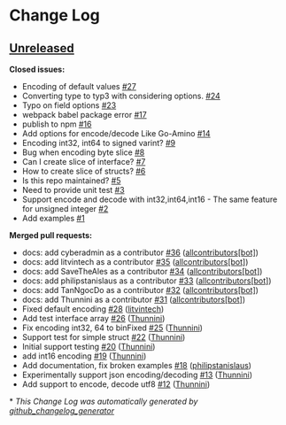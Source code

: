 # Change Log

## [Unreleased](https://github.com/cybercongress/js-amino/tree/HEAD)

**Closed issues:**

- Encoding of default values [\#27](https://github.com/cybercongress/js-amino/issues/27)
- Converting type to typ3 with considering options. [\#24](https://github.com/cybercongress/js-amino/issues/24)
- Typo on field options [\#23](https://github.com/cybercongress/js-amino/issues/23)
- webpack babel package error [\#17](https://github.com/cybercongress/js-amino/issues/17)
- publish to npm [\#16](https://github.com/cybercongress/js-amino/issues/16)
- Add options for encode/decode Like Go-Amino [\#14](https://github.com/cybercongress/js-amino/issues/14)
- Encoding int32, int64 to signed varint?  [\#9](https://github.com/cybercongress/js-amino/issues/9)
- Bug when encoding byte slice [\#8](https://github.com/cybercongress/js-amino/issues/8)
- Can I create slice of interface? [\#7](https://github.com/cybercongress/js-amino/issues/7)
- How to create slice of structs? [\#6](https://github.com/cybercongress/js-amino/issues/6)
- Is this repo maintained? [\#5](https://github.com/cybercongress/js-amino/issues/5)
- Need to provide unit test [\#3](https://github.com/cybercongress/js-amino/issues/3)
- Support encode and decode with int32,int64,int16 - The same feature for unsigned integer [\#2](https://github.com/cybercongress/js-amino/issues/2)
- Add examples [\#1](https://github.com/cybercongress/js-amino/issues/1)

**Merged pull requests:**

- docs: add cyberadmin as a contributor [\#36](https://github.com/cybercongress/js-amino/pull/36) ([allcontributors[bot]](https://github.com/apps/allcontributors))
- docs: add litvintech as a contributor [\#35](https://github.com/cybercongress/js-amino/pull/35) ([allcontributors[bot]](https://github.com/apps/allcontributors))
- docs: add SaveTheAles as a contributor [\#34](https://github.com/cybercongress/js-amino/pull/34) ([allcontributors[bot]](https://github.com/apps/allcontributors))
- docs: add philipstanislaus as a contributor [\#33](https://github.com/cybercongress/js-amino/pull/33) ([allcontributors[bot]](https://github.com/apps/allcontributors))
- docs: add TanNgocDo as a contributor [\#32](https://github.com/cybercongress/js-amino/pull/32) ([allcontributors[bot]](https://github.com/apps/allcontributors))
- docs: add Thunnini as a contributor [\#31](https://github.com/cybercongress/js-amino/pull/31) ([allcontributors[bot]](https://github.com/apps/allcontributors))
- Fixed default encoding [\#28](https://github.com/cybercongress/js-amino/pull/28) ([litvintech](https://github.com/litvintech))
- Add test interface array [\#26](https://github.com/cybercongress/js-amino/pull/26) ([Thunnini](https://github.com/Thunnini))
- Fix encoding int32, 64 to binFixed [\#25](https://github.com/cybercongress/js-amino/pull/25) ([Thunnini](https://github.com/Thunnini))
- Support test for simple struct [\#22](https://github.com/cybercongress/js-amino/pull/22) ([Thunnini](https://github.com/Thunnini))
- Initial support testing [\#20](https://github.com/cybercongress/js-amino/pull/20) ([Thunnini](https://github.com/Thunnini))
- add int16 encoding [\#19](https://github.com/cybercongress/js-amino/pull/19) ([Thunnini](https://github.com/Thunnini))
- Add documentation, fix broken examples [\#18](https://github.com/cybercongress/js-amino/pull/18) ([philipstanislaus](https://github.com/philipstanislaus))
- Experimentally support json encoding/decoding [\#13](https://github.com/cybercongress/js-amino/pull/13) ([Thunnini](https://github.com/Thunnini))
- Add support to encode, decode utf8 [\#12](https://github.com/cybercongress/js-amino/pull/12) ([Thunnini](https://github.com/Thunnini))



\* *This Change Log was automatically generated by [github_changelog_generator](https://github.com/skywinder/Github-Changelog-Generator)*